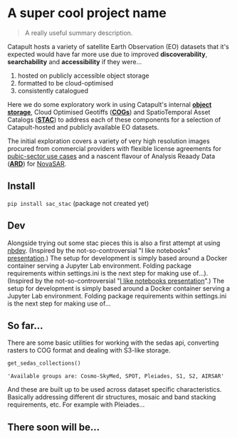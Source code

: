 # A super cool project name
> A really useful summary description.


Catapult hosts a variety of satellite Earth Observation (EO) datasets that it's expected would have far more use due to improved **discoverability**, **searchability** and **accessibility** if they were...
1. hosted on publicly accessible object storage
2. formatted to be cloud-optimised
3. consistently catalogued 

Here we do some exploratory work in using Catapult's internal **[object storage](https://en.wikipedia.org/wiki/Object_storage)**, Cloud Optimised Geotiffs (**[COGs](https://www.cogeo.org/)**) and SpatioTemporal Asset Catalogs (**[STAC](https://stacspec.org/)**) to address each of these components for a selection of Catapult-hosted and publicly available EO datasets.

The initial exploration covers a variety of very high resolution images procured from commercial providers with flexible license agreements for [pubic-sector use cases](https://www.gov.uk/government/news/free-satellite-data-available-to-help-tackle-public-sector-challenges) and a nascent flavour of Analysis Reaady Data (**[ARD](http://ceos.org/ard/)**) for [NovaSAR](https://sa.catapult.org.uk/facilities/novasar-1/). 





## Install

`pip install sac_stac` (package not created yet)

## Dev

Alongside trying out some stac pieces this is also a first attempt at using [nbdev](https://nbdev.fast.ai/). (Inspired by the not-so-controversial "I like notebooks" [presentation](https://www.youtube.com/watch?v=9Q6sLbz37gk&feature=youtu.be).) The setup for development is simply based around a Docker container serving a Jupyter Lab environment. Folding package requirements within settings.ini is the next step for making use of...). (Inspired by the not-so-controversial "[I like notebooks presentation](https://www.youtube.com/watch?v=9Q6sLbz37gk&feature=youtu.be)".) The setup for development is simply based around a Docker container serving a Jupyter Lab environment. Folding package requirements within settings.ini is the next step for making use of...

## So far...

There are some basic utilities for working with the sedas api, converting rasters to COG format and dealing with S3-like storage.

```python
get_sedas_collections()
```




    'Available groups are: Cosmo-SkyMed, SPOT, Pleiades, S1, S2, AIRSAR'



And these are built up to be used across dataset specific characteristics. Basically addressing different dir structures, mosaic and band stacking requirements, etc. For example with Pleiades...

## There soon will be...
